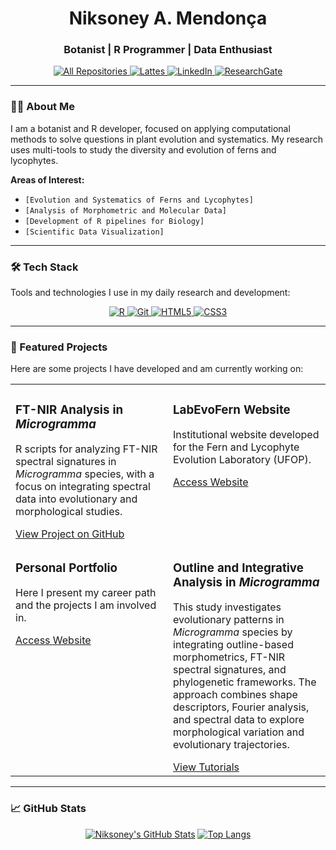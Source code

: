 <div align="center">
  <h1 align="center">Niksoney A. Mendonça</h1>
  <h3 align="center">Botanist | R Programmer | Data Enthusiast</h3>
  
  <p align="center">
    <a href="https://github.com/niksoney?tab=repositories" target="_blank">
      <img alt="All Repositories" title="All Repositories" src="https://img.shields.io/badge/-repositories-2E8B57?style=for-the-badge&logo=github&logoColor=white"/>
    </a>
    <a href="http://lattes.cnpq.br/3437999134934422" target="_blank">
      <img alt="Lattes" title="Lattes" src="https://img.shields.io/badge/Lattes-000000?style=for-the-badge&logo=ReadMe&logoColor=white"/>
    </a>
    <a href="https://www.linkedin.com/in/niksoney-azevedo-mendon%C3%A7a-aa0582228/" target="_blank">
      <img alt="LinkedIn" title="LinkedIn" src="https://img.shields.io/badge/LinkedIn-0077B5?style=for-the-badge&logo=linkedin&logoColor=white"/>
    </a>
    <a href="https://www.researchgate.net/profile/Niksoney-Mendonca?ev=hdr_xprf" target="_blank">
      <img alt="ResearchGate" title="ResearchGate" src="https://img.shields.io/badge/ResearchGate-00CCBB?style=for-the-badge&logo=researchgate&logoColor=white"/>
    </a>
  </p>
</div>

---

### 👨‍💻 About Me

I am a botanist and R developer, focused on applying computational methods to solve questions in plant evolution and systematics. My research uses multi-tools to study the diversity and evolution of ferns and lycophytes.

**Areas of Interest:**
- `[Evolution and Systematics of Ferns and Lycophytes]`
- `[Analysis of Morphometric and Molecular Data]`
- `[Development of R pipelines for Biology]`
- `[Scientific Data Visualization]`

---

### 🛠️ Tech Stack

Tools and technologies I use in my daily research and development:

<p align="center">
  <a href="https://www.r-project.org/" target="_blank">
    <img src="https://img.shields.io/badge/R-276DC3?style=for-the-badge&logo=r&logoColor=white" alt="R">
  </a>
  <a href="https://git-scm.com/" target="_blank">
    <img src="https://img.shields.io/badge/GIT-E44C30?style=for-the-badge&logo=git&logoColor=white" alt="Git">
  </a>
  <a href="https://developer.mozilla.org/en-US/docs/Web/HTML" target="_blank">
    <img src="https://img.shields.io/badge/HTML5-E34F26?style=for-the-badge&logo=html5&logoColor=white" alt="HTML5">
  </a>
  <a href="https://developer.mozilla.org/en-US/docs/Web/CSS" target="_blank">
    <img src="https://img.shields.io/badge/CSS3-1572B6?style=for-the-badge&logo=css3&logoColor=white" alt="CSS3">
  </a>
</p>

---

### 🚀 Featured Projects

Here are some projects I have developed and am currently working on:

<table>
  <tr>
    <td width="50%" valign="top">
     <h3>FT-NIR Analysis in <i>Microgramma</i></h3>
<p>R scripts for analyzing FT-NIR spectral signatures in <i>Microgramma</i> species, with a focus on integrating spectral data into evolutionary and morphological studies.</p>
      <a href="https://github.com/niksoney/Microgramma-FTNIR" target="_blank">View Project on GitHub</a>
    </td>
    <td width="50%" valign="top">
      <h3>LabEvoFern Website</h3>
      <p>Institutional website developed for the Fern and Lycophyte Evolution Laboratory (UFOP).</p>
      <a href="https://labevofern.github.io/sitelab/" target="_blank">Access Website</a>
    </td>
  </tr>
  <tr>
    <td width="50%" valign="top">
      <h3>Personal Portfolio</h3>
      <p>Here I present my career path and the projects I am involved in.</p>
      <a href="https://niksoney.github.io/bio/curriculo.html" target="_blank">Access Website</a>
    </td>
    <td width="50%" valign="top">
     <h3>Outline and Integrative Analysis in <i>Microgramma</i></h3>
<p>This study investigates evolutionary patterns in <i>Microgramma</i> species by integrating outline-based morphometrics, FT-NIR spectral signatures, and phylogenetic frameworks. The approach combines shape descriptors, Fourier analysis, and spectral data to explore morphological variation and evolutionary trajectories.</p>
      <a href="https://github.com/niksoney/Microgramma-Outline" target="_blank">View Tutorials</a>
    </td>
  </tr>
</table>

---

### 📈 GitHub Stats

<div align="center">

[![Niksoney's GitHub Stats](https://github-readme-stats.vercel.app/api?username=niksoney&show_icons=true&theme=radical&hide_border=true&include_all_commits=true&count_private=true)](https://github.com/anuraghazra/github-readme-stats)
[![Top Langs](https://github-readme-stats.vercel.app/api/top-langs/?username=niksoney&layout=compact&langs_count=8&theme=radical&hide_border=true)](https://github.com/anuraghazra/github-readme-stats)

</div>

